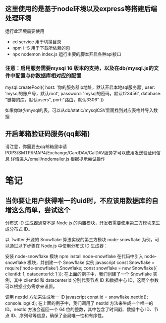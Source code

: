 ## 这里使用的是基于node环境以及express等搭建后端处理环境
运行此环境需要使用
- cd service
用于切换目录
- npm i -S
用于下载所依赖的包
- npx nodemon index.js
运行主要的脚本开启各种api接口
### 注意：启用服务需要mysql 16 版本的支持，以及在db/mysql.js的文件中配置与你数据库相对应的配置
 mysql.createPool({
    host: '你的服务器ip地址，默认开启本地sql服务器', 
    user: 'mysql的账户号，默认root',
    password: 'mysql的密码，默认123456',
    database: "链接的库，默认users",
    port:"路由，默认3306"
 })

如果你缺少mysql的表，可以从db/static/mysqlCSV里面找到对应表格并导入数据

## 开启邮箱验证码服务(qq邮箱)
请注意，你需要去qq邮箱里申请POP3/SMTP/IMAP4/Exchange/CardDAV/CalDAV服务才可以使用发送验证码信息
详情进入/email/nodemailer.js 根据提示尝试操作


# 笔记
当你要让用户获得唯一的uid时，不应该用数据库的自增这么简单，尝试这个
---
分布式 ID 生成器通常不是 Node.js 的内置模块，开发者需要使用第三方模块来生成分布式 ID。

以 Twitter 开源的 Snowflake 算法实现的第三方模块 node-snowflake 为例，可以通过以下步骤在 Node.js 中使用分布式 ID 生成器：

安装 node-snowflake 模块
npm install node-snowflake
在代码中引入 node-snowflake 模块，并创建一个 Snowflake 实例
javascript
const Snowflake = require('node-snowflake').Snowflake;
const snowflake = new Snowflake({
  clientId: 1,
  datacenterId: 1
});
在上面的例子中，我们创建了一个 Snowflake 实例，其中 clientId 和 datacenterId 分别代表节点 ID 和数据中心 ID，这两个参数可以根据业务需求来设置。

调用 nextId 方法来生成唯一 ID
javascript
const id = snowflake.nextId();
console.log(id);
在上面的例子中，我们调用了 nextId 方法来生成一个唯一的 ID。nextId 方法会返回一个 64 位的整数，其中包含了时间戳、数据中心 ID、节点 ID、序列号等信息，确保了全局唯一性和有序性。
